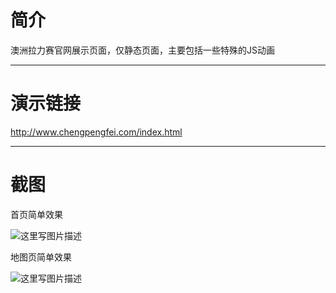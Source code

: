 # 简介  
澳洲拉力赛官网展示页面，仅静态页面，主要包括一些特殊的JS动画    


----------


# 演示链接
http://www.chengpengfei.com/index.html


----------


# 截图
首页简单效果

![这里写图片描述](http://img.blog.csdn.net/20170517105244530?watermark/2/text/aHR0cDovL2Jsb2cuY3Nkbi5uZXQvdTAxMzcwNzI0OQ==/font/5a6L5L2T/fontsize/400/fill/I0JBQkFCMA==/dissolve/70/gravity/SouthEast)

地图页简单效果

![这里写图片描述](http://img.blog.csdn.net/20170517105255890?watermark/2/text/aHR0cDovL2Jsb2cuY3Nkbi5uZXQvdTAxMzcwNzI0OQ==/font/5a6L5L2T/fontsize/400/fill/I0JBQkFCMA==/dissolve/70/gravity/SouthEast)
